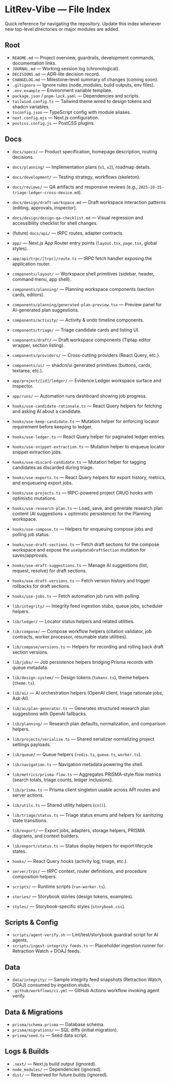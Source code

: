 # LitRev-Vibe — File Index

Quick reference for navigating the repository. Update this index whenever new top-level directories or major modules are added.

## Root
- `README.md` — Project overview, guardrails, development commands, documentation links.
- `JOURNAL.md` — Working session log (chronological).
- `DECISIONS.md` — ADR-lite decision record.
- `CHANGELOG.md` — Milestone-level summary of changes (coming soon).
- `.gitignore` — Ignore rules (node_modules, build outputs, env files).
- `.env.example` — Environment variable template.
- `package.json` / `pnpm-lock.yaml` — Dependencies and scripts.
- `tailwind.config.ts` — Tailwind theme wired to design tokens and shadcn variables.
- `tsconfig.json` — TypeScript config with module aliases.
- `next.config.mjs` — Next.js configuration.
- `postcss.config.js` — PostCSS plugins.

## Docs
- `docs/specs/` — Product specification, homepage description, routing decisions.
- `docs/planning/` — Implementation plans (`v1`, `v2`), roadmap details.
- `docs/development/` — Testing strategy, workflows (skeleton).
- `docs/reviews/` — QA artifacts and responsive reviews (e.g., `2025-10-15-triage-ledger-cross-device.md`).
- `docs/design/draft-workspace.md` — Draft workspace interaction patterns (editing, approvals, inspector).
- `docs/design/design-qa-checklist.md` — Visual regression and accessibility checklist for shell changes.
- (future) `docs/api/` — tRPC routes, adapter contracts.

- `app/` — Next.js App Router entry points (`layout.tsx`, `page.tsx`, global styles).
- `app/api/trpc/[trpc]/route.ts` — tRPC fetch handler exposing the application router.
- `components/layout/` — Workspace shell primitives (sidebar, header, command menu, app shell).
- `components/planning/` — Planning workspace components (section cards, editors).
- `components/planning/generated-plan-preview.tsx` — Preview panel for AI-generated plan suggestions.
- `components/activity/` — Activity & undo timeline components.
- `components/triage/` — Triage candidate cards and listing UI.
- `components/draft/` — Draft workspace components (Tiptap editor wrapper, section listing).
- `components/providers/` — Cross-cutting providers (React Query, etc.).
- `components/ui/` — shadcn/ui generated primitives (buttons, cards, textarea, etc.).
- `app/project/[id]/ledger/` — Evidence Ledger workspace surface and inspector.
- `app/runs/` — Automation runs dashboard showing job progress.
- `hooks/use-candidate-rationale.ts` — React Query helpers for fetching and asking AI about a candidate.
- `hooks/use-keep-candidate.ts` — Mutation helper for enforcing locator requirement before keeping to ledger.
- `hooks/use-ledger.ts` — React Query helper for paginated ledger entries.
- `hooks/use-snippet-extraction.ts` — Mutation helper to enqueue locator snippet extraction jobs.
- `hooks/use-discard-candidate.ts` — Mutation helper for tagging candidates as discarded during triage.
- `hooks/use-exports.ts` — React Query helpers for export history, metrics, and enqueueing export jobs.
- `hooks/use-projects.ts` — tRPC-powered project CRUD hooks with optimistic mutations.
- `hooks/use-research-plan.ts` — Load, save, and generate research plan content (AI suggestions + optimistic persistence) for the Planning workspace.
- `hooks/use-compose.ts` — Helpers for enqueuing compose jobs and polling job status.
- `hooks/use-draft-sections.ts` — Fetch draft sections for the compose workspace and expose the `useUpdateDraftSection` mutation for saves/approvals.
- `hooks/use-draft-suggestions.ts` — Manage AI suggestions (list, request, resolve) for draft sections.
- `hooks/use-draft-versions.ts` — Fetch version history and trigger rollbacks for draft sections.
- `hooks/use-jobs.ts` — Fetch automation job runs with polling.
- `lib/integrity/` — Integrity feed ingestion stubs, queue jobs, scheduler helpers.
- `lib/ledger/` — Locator status helpers and related utilities.
- `lib/compose/` — Compose workflow helpers (citation validator, job contracts, worker processor, resumable state utilities).
- `lib/compose/versions.ts` — Helpers for recording and rolling back draft section versions.
- `lib/jobs/` — Job persistence helpers bridging Prisma records with queue metadata.
- `lib/design-system/` — Design tokens (`tokens.ts`), theme helpers (`theme.ts`).
- `lib/ai/` — AI orchestration helpers (OpenAI client, triage rationale jobs, Ask-AI).
- `lib/ai/plan-generator.ts` — Generates structured research plan suggestions with OpenAI fallbacks.
- `lib/planning/` — Research plan defaults, normalization, and comparison helpers.
- `lib/projects/serialize.ts` — Shared serializer normalizing project settings payloads.
- `lib/queue/` — Queue helpers (`redis.ts`, `queue.ts`, `worker.ts`).
- `lib/navigation.ts` — Navigation metadata powering the shell.
- `lib/metrics/prisma-flow.ts` — Aggregates PRISMA-style flow metrics (search totals, triage counts, ledger inclusions).
- `lib/prisma.ts` — Prisma client singleton usable across API routes and server actions.
- `lib/utils.ts` — Shared utility helpers (`cn()`).
- `lib/triage/status.ts` — Triage status enums and helpers for sanitizing state transitions.
- `lib/export/` — Export jobs, adapters, storage helpers, PRISMA diagrams, and context builders.
- `lib/export/status.ts` — Status display helpers for export lifecycle states.
- `hooks/` — React Query hooks (activity log, triage, etc.).
- `server/trpc/` — tRPC context, router definitions, and procedure composition helpers.
- `scripts/` — Runtime scripts (`run-worker.ts`).
- `stories/` — Storybook stories (design tokens, examples).
- `styles/` — Storybook-specific styles (`storybook.css`).

## Scripts & Config
- `scripts/agent-verify.sh` — Lint/test/storybook guardrail script for AI agents.
- `scripts/ingest-integrity-feeds.ts` — Placeholder ingestion runner for Retraction Watch + DOAJ feeds.

## Data
- `data/integrity/` — Sample integrity feed snapshots (Retraction Watch, DOAJ) consumed by ingestion stubs.
- `.github/workflows/ci.yml` — GitHub Actions workflow invoking agent verify.

## Data & Migrations
- `prisma/schema.prisma` — Database schema.
- `prisma/migrations/` — SQL diffs (initial migration).
- `prisma/seed.ts` — Seed data script.

## Logs & Builds
- `.next/` — Next.js build output (ignored).
- `node_modules/` — Dependencies (ignored).
- `dist/` — Reserved for future builds (ignored).
